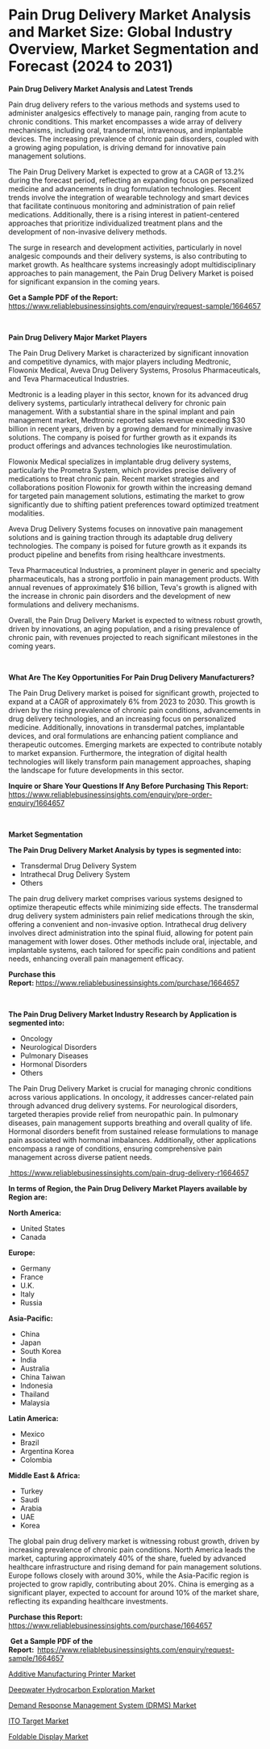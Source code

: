 <p><h1>Pain Drug Delivery Market Analysis and Market Size: Global Industry Overview, Market Segmentation and Forecast (2024 to 2031)</h1></p><p><strong>Pain Drug Delivery Market Analysis and Latest Trends</strong></p>
<p><p>Pain drug delivery refers to the various methods and systems used to administer analgesics effectively to manage pain, ranging from acute to chronic conditions. This market encompasses a wide array of delivery mechanisms, including oral, transdermal, intravenous, and implantable devices. The increasing prevalence of chronic pain disorders, coupled with a growing aging population, is driving demand for innovative pain management solutions.</p><p>The Pain Drug Delivery Market is expected to grow at a CAGR of 13.2% during the forecast period, reflecting an expanding focus on personalized medicine and advancements in drug formulation technologies. Recent trends involve the integration of wearable technology and smart devices that facilitate continuous monitoring and administration of pain relief medications. Additionally, there is a rising interest in patient-centered approaches that prioritize individualized treatment plans and the development of non-invasive delivery methods.</p><p>The surge in research and development activities, particularly in novel analgesic compounds and their delivery systems, is also contributing to market growth. As healthcare systems increasingly adopt multidisciplinary approaches to pain management, the Pain Drug Delivery Market is poised for significant expansion in the coming years.</p></p>
<p><strong>Get a Sample PDF of the Report:&nbsp;</strong> <a href="https://www.reliablebusinessinsights.com/enquiry/request-sample/1664657?utm_campaign=96&utm_medium=2&utm_source=Github&utm_content=ia&utm_term=28092024&utm_id=pain-drug-delivery">https://www.reliablebusinessinsights.com/enquiry/request-sample/1664657</a></p>
<p>&nbsp;</p>
<p><strong>Pain Drug Delivery Major Market Players</strong></p>
<p><p>The Pain Drug Delivery Market is characterized by significant innovation and competitive dynamics, with major players including Medtronic, Flowonix Medical, Aveva Drug Delivery Systems, Prosolus Pharmaceuticals, and Teva Pharmaceutical Industries. </p><p>Medtronic is a leading player in this sector, known for its advanced drug delivery systems, particularly intrathecal delivery for chronic pain management. With a substantial share in the spinal implant and pain management market, Medtronic reported sales revenue exceeding $30 billion in recent years, driven by a growing demand for minimally invasive solutions. The company is poised for further growth as it expands its product offerings and advances technologies like neurostimulation.</p><p>Flowonix Medical specializes in implantable drug delivery systems, particularly the Prometra System, which provides precise delivery of medications to treat chronic pain. Recent market strategies and collaborations position Flowonix for growth within the increasing demand for targeted pain management solutions, estimating the market to grow significantly due to shifting patient preferences toward optimized treatment modalities.</p><p>Aveva Drug Delivery Systems focuses on innovative pain management solutions and is gaining traction through its adaptable drug delivery technologies. The company is poised for future growth as it expands its product pipeline and benefits from rising healthcare investments.</p><p>Teva Pharmaceutical Industries, a prominent player in generic and specialty pharmaceuticals, has a strong portfolio in pain management products. With annual revenues of approximately $16 billion, Teva's growth is aligned with the increase in chronic pain disorders and the development of new formulations and delivery mechanisms.</p><p>Overall, the Pain Drug Delivery Market is expected to witness robust growth, driven by innovations, an aging population, and a rising prevalence of chronic pain, with revenues projected to reach significant milestones in the coming years.</p></p>
<p>&nbsp;</p>
<p><strong>What Are The Key Opportunities For Pain Drug Delivery Manufacturers?</strong></p>
<p><p>The Pain Drug Delivery market is poised for significant growth, projected to expand at a CAGR of approximately 6% from 2023 to 2030. This growth is driven by the rising prevalence of chronic pain conditions, advancements in drug delivery technologies, and an increasing focus on personalized medicine. Additionally, innovations in transdermal patches, implantable devices, and oral formulations are enhancing patient compliance and therapeutic outcomes. Emerging markets are expected to contribute notably to market expansion. Furthermore, the integration of digital health technologies will likely transform pain management approaches, shaping the landscape for future developments in this sector.</p></p>
<p><strong>Inquire or Share Your Questions If Any Before Purchasing This Report:</strong> <a href="https://www.reliablebusinessinsights.com/enquiry/pre-order-enquiry/1664657?utm_campaign=96&utm_medium=2&utm_source=Github&utm_content=ia&utm_term=28092024&utm_id=pain-drug-delivery">https://www.reliablebusinessinsights.com/enquiry/pre-order-enquiry/1664657</a></p>
<p>&nbsp;</p>
<p><strong>Market Segmentation</strong></p>
<p><strong>The Pain Drug Delivery Market Analysis by types is segmented into:</strong></p>
<p><ul><li>Transdermal Drug Delivery System</li><li>Intrathecal Drug Delivery System</li><li>Others</li></ul></p>
<p><p>The pain drug delivery market comprises various systems designed to optimize therapeutic effects while minimizing side effects. The transdermal drug delivery system administers pain relief medications through the skin, offering a convenient and non-invasive option. Intrathecal drug delivery involves direct administration into the spinal fluid, allowing for potent pain management with lower doses. Other methods include oral, injectable, and implantable systems, each tailored for specific pain conditions and patient needs, enhancing overall pain management efficacy.</p></p>
<p><strong>Purchase this Report:&nbsp;</strong><a href="https://www.reliablebusinessinsights.com/purchase/1664657?utm_campaign=96&utm_medium=2&utm_source=Github&utm_content=ia&utm_term=28092024&utm_id=pain-drug-delivery">https://www.reliablebusinessinsights.com/purchase/1664657</a></p>
<p>&nbsp;</p>
<p><strong>The Pain Drug Delivery Market Industry Research by Application is segmented into:</strong></p>
<p><ul><li>Oncology</li><li>Neurological Disorders</li><li>Pulmonary Diseases</li><li>Hormonal Disorders</li><li>Others</li></ul></p>
<p><p>The Pain Drug Delivery Market is crucial for managing chronic conditions across various applications. In oncology, it addresses cancer-related pain through advanced drug delivery systems. For neurological disorders, targeted therapies provide relief from neuropathic pain. In pulmonary diseases, pain management supports breathing and overall quality of life. Hormonal disorders benefit from sustained release formulations to manage pain associated with hormonal imbalances. Additionally, other applications encompass a range of conditions, ensuring comprehensive pain management across diverse patient needs.</p></p>
<p><a href="https://www.reliablebusinessinsights.com/pain-drug-delivery-r1664657?utm_campaign=96&utm_medium=2&utm_source=Github&utm_content=ia&utm_term=28092024&utm_id=pain-drug-delivery">&nbsp;https://www.reliablebusinessinsights.com/pain-drug-delivery-r1664657</a></p>
<p><strong>In terms of Region, the Pain Drug Delivery Market Players available by Region are:</strong></p>
<p>
    <p> <strong> North America: </strong>
        <ul>
            <li>United States</li>
            <li>Canada</li>
        </ul>
        </p> 
    <p> <strong> Europe: </strong>
        <ul>
            <li>Germany</li>
            <li>France</li>
            <li>U.K.</li>
            <li>Italy</li>
            <li>Russia</li>
        </ul>
        </p> 
    <p> <strong> Asia-Pacific: </strong>
        <ul>
            <li>China</li>
            <li>Japan</li>
            <li>South Korea</li>
            <li>India</li>
            <li>Australia</li>
            <li>China Taiwan</li>
            <li>Indonesia</li>
            <li>Thailand</li>
            <li>Malaysia</li>
        </ul>
        </p> 
    <p> <strong> Latin America: </strong>
        <ul>
            <li>Mexico</li>
            <li>Brazil</li>
            <li>Argentina Korea</li>
            <li>Colombia</li>
        </ul>
        </p> 
    <p> <strong> Middle East & Africa: </strong>
        <ul>
            <li>Turkey</li>
            <li>Saudi</li>
            <li>Arabia</li>
            <li>UAE</li>
            <li>Korea</li>
        </ul>
    </p>
    </p>
<p><p>The global pain drug delivery market is witnessing robust growth, driven by increasing prevalence of chronic pain conditions. North America leads the market, capturing approximately 40% of the share, fueled by advanced healthcare infrastructure and rising demand for pain management solutions. Europe follows closely with around 30%, while the Asia-Pacific region is projected to grow rapidly, contributing about 20%. China is emerging as a significant player, expected to account for around 10% of the market share, reflecting its expanding healthcare investments.</p></p>
<p><strong>Purchase this Report: </strong><a href="https://www.reliablebusinessinsights.com/purchase/1664657?utm_campaign=96&utm_medium=2&utm_source=Github&utm_content=ia&utm_term=28092024&utm_id=pain-drug-delivery">https://www.reliablebusinessinsights.com/purchase/1664657</a></p>
<p>&nbsp;<strong>Get a Sample PDF of the Report:&nbsp;&nbsp;</strong><a href="https://www.reliablebusinessinsights.com/enquiry/request-sample/1664657?utm_campaign=96&utm_medium=2&utm_source=Github&utm_content=ia&utm_term=28092024&utm_id=pain-drug-delivery">https://www.reliablebusinessinsights.com/enquiry/request-sample/1664657</a></p>
<p><strong></strong></p>
<p><p><a href="https://www.linkedin.com/pulse/additive-manufacturing-printer-market-size-share-competitive-wrtge?utm_campaign=96&utm_medium=2&utm_source=Github&utm_content=ia&utm_term=28092024&utm_id=pain-drug-delivery">Additive Manufacturing Printer Market</a></p><p><a href="https://github.com/DenisePatterson586/Market-Research-Report-List-1/blob/main/deepwater-hydrocarbon-exploration-market.md?utm_campaign=96&utm_medium=2&utm_source=Github&utm_content=ia&utm_term=28092024&utm_id=pain-drug-delivery">Deepwater Hydrocarbon Exploration Market</a></p><p><a href="https://github.com/eustaciaism/Market-Research-Report-List-1/blob/main/demand-response-management-system-drms-market.md?utm_campaign=96&utm_medium=2&utm_source=Github&utm_content=ia&utm_term=28092024&utm_id=pain-drug-delivery">Demand Response Management System (DRMS) Market</a></p><p><a href="https://issuu.com/reportprime-2/docs/ito-target-market-size-2030.pptx_0342e43e6f707b?utm_campaign=96&utm_medium=2&utm_source=Github&utm_content=ia&utm_term=28092024&utm_id=pain-drug-delivery">ITO Target Market</a></p><p><a href="https://issuu.com/reportprime-2/docs/foldable-display-market-size-2030.p_adb86e40983f38?utm_campaign=96&utm_medium=2&utm_source=Github&utm_content=ia&utm_term=28092024&utm_id=pain-drug-delivery">Foldable Display Market</a></p></p>